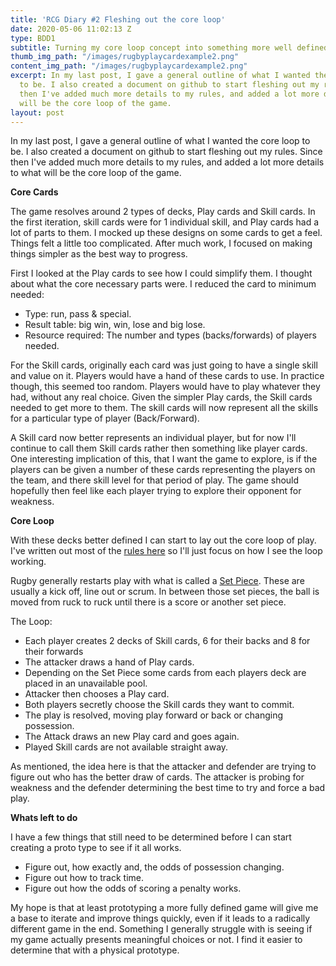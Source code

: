 ```yaml
---
title: 'RCG Diary #2 Fleshing out the core loop'
date: 2020-05-06 11:02:13 Z
type: BDD1
subtitle: Turning my core loop concept into something more well defined.
thumb_img_path: "/images/rugbyplaycardexample2.png"
content_img_path: "/images/rugbyplaycardexample2.png"
excerpt: In my last post, I gave a general outline of what I wanted the core loop
  to be. I also created a document on github to start fleshing out my rules. Since
  then I've added much more details to my rules, and added a lot more details to what
  will be the core loop of the game.
layout: post
---
```


In my last post, I gave a general outline of what I wanted the core loop to be. I also created a document on github to start fleshing out my rules. Since then I've added much more details to my rules, and added a lot more details to what will be the core loop of the game.

**Core Cards**

The game resolves around 2 types of decks, Play cards and Skill cards. In the first iteration, skill cards were for 1 individual skill, and Play cards had a lot of parts to them. I mocked up these designs on some cards to get a feel. Things felt a little too complicated. After much work, I focused on making things simpler as the best way to progress. 

First I looked at the Play cards to see how I could simplify them. I thought about what the core necessary parts were. I reduced the card to minimum needed: 

* Type: run, pass & special. 
* Result table: big win, win, lose and big lose.
* Resource required: The number and types (backs/forwards) of players needed.

For the Skill cards, originally each card was just going to have a single skill and value on it. Players would have a hand of these cards to use. In practice though, this seemed too random. Players would have to play whatever they had, without any real choice. Given the simpler Play cards, the Skill cards needed to get more to them. The skill cards will now represent all the skills for a particular type of player (Back/Forward).

A Skill card now better represents an individual player, but for now I'll continue to call them Skill cards rather then something like player cards. One interesting implication of this, that I want the game to explore, is if the players can be given a number of these cards representing the players on the team, and there skill level for that period of play. The game should hopefully then feel like each player trying to explore their opponent for weakness.

**Core Loop**

With these decks better defined I can start to lay out the core loop of play. I've written out most of the [rules here](https://github.com/aidan-duggan/RugbyCardGame/blob/master/rules.md) so I'll just focus on how I see the loop working.

Rugby generally restarts play with what is called a [Set Piece](https://www.predatorrugbyclub.org/set-pieces). These are usually a kick off, line out or scrum. In between those set pieces, the ball is moved from ruck to ruck until there is a score or another set piece. 

The Loop:
* Each player creates 2 decks of Skill cards, 6 for their backs and 8 for their forwards
* The attacker draws a hand of Play cards.
* Depending on the Set Piece some cards from each players deck are placed in an unavailable pool.
* Attacker then chooses a Play card. 
* Both players secretly choose the Skill cards they want to commit.
* The play is resolved, moving play forward or back or changing possession.
* The Attack draws an new Play card and goes again.
* Played Skill cards are not available straight away.

As mentioned, the idea here is that the attacker and defender are trying to figure out who has the better draw of cards. The attacker is probing for weakness and the defender determining the best time to try and force a bad play.

**Whats left to do**

I have a few things that still need to be determined before I can start creating a proto type to see if it all works. 

* Figure out, how exactly and, the odds of possession changing.
* Figure out how to track time.
* Figure out how the odds of scoring a penalty works.

My hope is that at least prototyping a more fully defined game will give me a base to iterate and improve things quickly, even if it leads to a radically different game in the end. Something I generally struggle with is seeing if my game actually presents meaningful choices or not. I find it easier to determine that with a physical prototype.